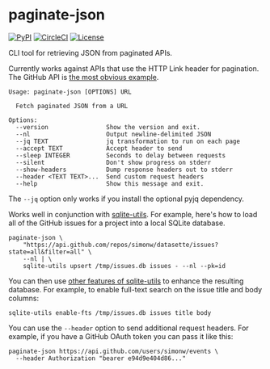 # paginate-json

[![PyPI](https://img.shields.io/pypi/v/paginate-json.svg)](https://pypi.python.org/pypi/paginate-json)
[![CircleCI](https://circleci.com/gh/simonw/paginate-json.svg?style=svg)](https://circleci.com/gh/simonw/paginate-json)
[![License](https://img.shields.io/badge/license-Apache%202.0-blue.svg)](https://github.com/simonw/paginate-json/blob/master/LICENSE)

CLI tool for retrieving JSON from paginated APIs.

Currently works against APIs that use the HTTP Link header for pagination. The GitHub API is [the most obvious example](https://developer.github.com/v3/guides/traversing-with-pagination/).

    Usage: paginate-json [OPTIONS] URL

      Fetch paginated JSON from a URL

    Options:
      --version                Show the version and exit.
      --nl                     Output newline-delimited JSON
      --jq TEXT                jq transformation to run on each page
      --accept TEXT            Accept header to send
      --sleep INTEGER          Seconds to delay between requests
      --silent                 Don't show progress on stderr
      --show-headers           Dump response headers out to stderr
      --header <TEXT TEXT>...  Send custom request headers
      --help                   Show this message and exit.

The `--jq` option only works if you install the optional pyjq dependency.

Works well in conjunction with [sqlite-utils](https://github.com/simonw/sqlite-utils). For example, here's how to load all of the GitHub issues for a project into a local SQLite database.

    paginate-json \
        "https://api.github.com/repos/simonw/datasette/issues?state=all&filter=all" \
        --nl | \
        sqlite-utils upsert /tmp/issues.db issues - --nl --pk=id

You can then use [other features of sqlite-utils](https://sqlite-utils.readthedocs.io/en/latest/cli.html) to enhance the resulting database. For example, to enable full-text search on the issue title and body columns:

    sqlite-utils enable-fts /tmp/issues.db issues title body

You can use the `--header` option to send additional request headers. For example, if you have a GitHub OAuth token you can pass it like this:

    paginate-json https://api.github.com/users/simonw/events \
      --header Authorization "bearer e94d9e404d86..."

